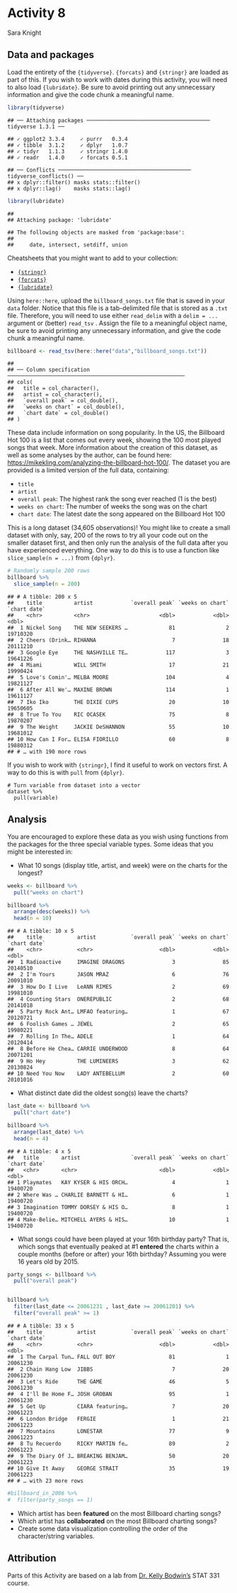 Activity 8
================
Sara Knight

## Data and packages

Load the entirety of the `{tidyverse}`. `{forcats}` and `{stringr}` are
loaded as part of this. If you wish to work with dates during this
activity, you will need to also load `{lubridate}`. Be sure to avoid
printing out any unnecessary information and give the code chunk a
meaningful name.

``` r
library(tidyverse)
```

    ## ── Attaching packages ─────────────────────────────────────── tidyverse 1.3.1 ──

    ## ✓ ggplot2 3.3.4     ✓ purrr   0.3.4
    ## ✓ tibble  3.1.2     ✓ dplyr   1.0.7
    ## ✓ tidyr   1.1.3     ✓ stringr 1.4.0
    ## ✓ readr   1.4.0     ✓ forcats 0.5.1

    ## ── Conflicts ────────────────────────────────────────── tidyverse_conflicts() ──
    ## x dplyr::filter() masks stats::filter()
    ## x dplyr::lag()    masks stats::lag()

``` r
library(lubridate)
```

    ## 
    ## Attaching package: 'lubridate'

    ## The following objects are masked from 'package:base':
    ## 
    ##     date, intersect, setdiff, union

Cheatsheets that you might want to add to your collection:

-   [`{stringr}`](https://stringr.tidyverse.org/)
-   [`{forcats}`](https://forcats.tidyverse.org/)
-   [`{lubridate}`](https://lubridate.tidyverse.org/)

Using `here::here`, upload the `billboard_songs.txt` file that is saved
in your `data` folder. Notice that this file is a tab-delimited file
that is stored as a `.txt` file. Therefore, you will need to use either
`read_delim` with a `delim = ...` argument or (better) `read_tsv` .
Assign the file to a meaningful object name, be sure to avoid printing
any unnecessary information, and give the code chunk a meaningful name.

``` r
billboard <- read_tsv(here::here("data","billboard_songs.txt"))
```

    ## 
    ## ── Column specification ────────────────────────────────────────────────────────
    ## cols(
    ##   title = col_character(),
    ##   artist = col_character(),
    ##   `overall peak` = col_double(),
    ##   `weeks on chart` = col_double(),
    ##   `chart date` = col_double()
    ## )

These data include information on song popularity. In the US, the
Billboard Hot 100 is a list that comes out every week, showing the 100
most played songs that week. More information about the creation of this
dataset, as well as some analyses by the author, can be found here:
<https://mikekling.com/analyzing-the-billboard-hot-100/>. The dataset
you are provided is a limited version of the full data, containing:

-   `title`
-   `artist`
-   `overall peak`: The highest rank the song ever reached (1 is the
    best)
-   `weeks on chart`: The number of weeks the song was on the chart
-   `chart date`: The latest date the song appeared on the Billboard Hot
    100

This is a long dataset (34,605 observations)! You might like to create a
small dataset with only, say, 200 of the rows to try all your code out
on the smaller dataset first, and then only run the analysis of the full
data after you have experienced everything. One way to do this is to use
a function like `slice_sample(n = ...)` from `{dplyr}`.

``` r
# Randomly sample 200 rows
billboard %>% 
  slice_sample(n = 200)
```

    ## # A tibble: 200 x 5
    ##    title          artist            `overall peak` `weeks on chart` `chart date`
    ##    <chr>          <chr>                      <dbl>            <dbl>        <dbl>
    ##  1 Nickel Song    THE NEW SEEKERS …             81                2     19710320
    ##  2 Cheers (Drink… RIHANNA                        7               18     20111210
    ##  3 Google Eye     THE NASHVILLE TE…            117                3     19641226
    ##  4 Miami          WILL SMITH                    17               21     19990424
    ##  5 Love's Comin'… MELBA MOORE                  104                4     19821127
    ##  6 After All We'… MAXINE BROWN                 114                1     19611127
    ##  7 Iko Iko        THE DIXIE CUPS                20               10     19650605
    ##  8 True To You    RIC OCASEK                    75                8     19870207
    ##  9 The Weight     JACKIE DeSHANNON              55               10     19681012
    ## 10 How Can I For… ELISA FIORILLO                60                8     19880312
    ## # … with 190 more rows

If you wish to work with `{stringr}`, I find it useful to work on
vectors first. A way to do this is with `pull` from `{dplyr}`.

    # Turn variable from dataset into a vector
    dataset %>% 
      pull(variable)

## Analysis

You are encouraged to explore these data as you wish using functions
from the packages for the three special variable types. Some ideas that
you might be interested in:

-   What 10 songs (display title, artist, and week) were on the charts
    for the longest?

``` r
weeks <- billboard %>% 
  pull("weeks on chart")

billboard %>% 
  arrange(desc(weeks)) %>% 
  head(n = 10)
```

    ## # A tibble: 10 x 5
    ##    title           artist           `overall peak` `weeks on chart` `chart date`
    ##    <chr>           <chr>                     <dbl>            <dbl>        <dbl>
    ##  1 Radioactive     IMAGINE DRAGONS               3               85     20140510
    ##  2 I'm Yours       JASON MRAZ                    6               76     20091010
    ##  3 How Do I Live   LeANN RIMES                   2               69     19981010
    ##  4 Counting Stars  ONEREPUBLIC                   2               68     20141018
    ##  5 Party Rock Ant… LMFAO featuring…              1               67     20120721
    ##  6 Foolish Games … JEWEL                         2               65     19980221
    ##  7 Rolling In The… ADELE                         1               64     20120414
    ##  8 Before He Chea… CARRIE UNDERWOOD              8               64     20071201
    ##  9 Ho Hey          THE LUMINEERS                 3               62     20130824
    ## 10 Need You Now    LADY ANTEBELLUM               2               60     20101016

-   What distinct date did the oldest song(s) leave the charts?

``` r
last_date <- billboard %>% 
  pull("chart date")

billboard %>% 
  arrange(last_date) %>% 
  head(n = 4)
```

    ## # A tibble: 4 x 5
    ##   title       artist                `overall peak` `weeks on chart` `chart date`
    ##   <chr>       <chr>                          <dbl>            <dbl>        <dbl>
    ## 1 Playmates   KAY KYSER & HIS ORCH…              4                1     19400720
    ## 2 Where Was … CHARLIE BARNETT & HI…              6                1     19400720
    ## 3 Imagination TOMMY DORSEY & HIS O…              8                1     19400720
    ## 4 Make-Belie… MITCHELL AYERS & HIS…             10                1     19400720

-   What songs could have been played at your 16th birthday party? That
    is, which songs that eventually peaked at \#1 **entered** the charts
    within a couple months (before or after) your 16th birthday?
    Assuming you were 16 years old by 2015.

``` r
party_songs <- billboard %>% 
  pull("overall peak")


billboard %>% 
  filter(last_date <= 20061231 , last_date >= 20061201) %>%
  filter("overall peak" >= 1)
```

    ## # A tibble: 33 x 5
    ##    title           artist           `overall peak` `weeks on chart` `chart date`
    ##    <chr>           <chr>                     <dbl>            <dbl>        <dbl>
    ##  1 The Carpal Tun… FALL OUT BOY                 81                1     20061230
    ##  2 Chain Hang Low  JIBBS                         7               20     20061230
    ##  3 Let's Ride      THE GAME                     46                5     20061230
    ##  4 I'll Be Home F… JOSH GROBAN                  95                1     20061230
    ##  5 Get Up          CIARA featuring…              7               20     20061223
    ##  6 London Bridge   FERGIE                        1               21     20061223
    ##  7 Mountains       LONESTAR                     77                9     20061223
    ##  8 Tu Recuerdo     RICKY MARTIN fe…             89                2     20061223
    ##  9 The Diary Of J… BREAKING BENJAM…             50               20     20061223
    ## 10 Give It Away    GEORGE STRAIT                35               19     20061223
    ## # … with 23 more rows

``` r
#billboard_in_2006 %>% 
#  filter(party_songs == 1)
```

-   Which artist has been **featured** on the most Billboard charting
    songs?
-   Which artist has **collaborated** on the most Billboard charting
    songs?
-   Create some data visualization controlling the order of the
    character/string variables.

## Attribution

Parts of this Activity are based on a lab from [Dr. Kelly
Bodwin’s](https://www.kelly-bodwin.com/) STAT 331 course.
